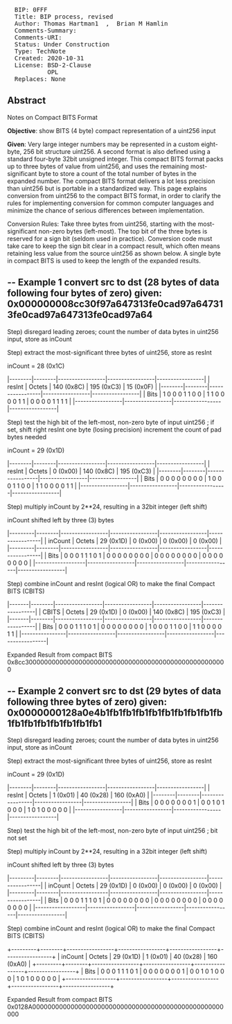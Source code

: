 <pre>
  BIP: 0FFF
  Title: BIP process, revised
  Author: Thomas Hartman1  <email@gmail.com>,  Brian M Hamlin  <email@other.com>
  Comments-Summary: 
  Comments-URI: 
  Status: Under Construction
  Type: TechNote
  Created: 2020-10-31
  License: BSD-2-Clause
           OPL
  Replaces: None
</pre>

## Abstract ##


Notes on Compact BITS Format 

**Objective**: show BITS (4 byte) compact representation of a uint256 input

**Given**: Very large integer numbers may be represented in a custom eight-byte, 256 bit structure uint256. A second format is also defined using a standard four-byte 32bit unsigned integer. This compact BITS format packs up to three bytes of value from uint256, and uses the remaining most-significant byte to store a count of the total number of bytes in the expanded number. The compact BITS format delivers a lot less precision than uint256 but is portable in a standardized way. This page explains conversion from uint256 to the compact BITS format, in order to clarify the rules for implementing conversion for common computer languages and minimize the chance of serious differences between implementation.

Conversion Rules: Take three bytes from uint256, starting with the most-significant non-zero bytes (left-most). The top bit of the three bytes is reserved for a sign bit (seldom used in practice). Conversion code must take care to keep the sign bit clear in a compact result, which often means retaining less value from the source uint256 as shown below. A single byte in compact BITS is used to keep the length of the expanded results.




--
**Example 1** convert src to dst (28 bytes of data following four bytes of zero)
given:  0x000000008cc30f97a647313fe0cad97a647313fe0cad97a647313fe0cad97a64
--------------------------------------------------------------------------

Step) disregard leading zeroes; count the number of data bytes in uint256 input, store as inCount

Step) extract the most-significant three bytes of uint256, store as resInt

inCount = 28 (0x1C)

|--------|--------|-----------------|-----------------|-----------------|
| resInt | Octets |    140 (0x8C)   |    195 (0xC3)   |    15 (0x0F)    |
|--------|--------|-----------------|-----------------|-----------------|
|      Bits       | 1 0 0 0 1 1 0 0 | 1 1 0 0 0 0 1 1 | 0 0 0 0 1 1 1 1 |
|-----------------|-----------------|-----------------|-----------------|

Step) test the high bit of the left-most, non-zero byte of input uint256 ;
      if set,
      shift right resInt one byte (losing precision)
      increment the count of pad bytes needed

inCount = 29 (0x1D)

|--------|--------|-----------------|-----------------|-----------------|
| resInt | Octets |     0 (0x00)    |    140 (0x8C)   |    195 (0xC3)   |
|--------|--------|-----------------|-----------------|-----------------|
|      Bits       | 0 0 0 0 0 0 0 0 | 1 0 0 0 1 1 0 0 | 1 1 0 0 0 0 1 1 |
|-----------------|-----------------|-----------------|-----------------|

Step) multiply inCount by 2**24, resulting in a 32bit integer (left shift)

inCount shifted left by three (3) bytes

|---------|--------|-----------------|-----------------|-----------------|-----------------|
| inCount | Octets |    29 (0x1D)    |     0 (0x00)    |     0 (0x00)    |     0 (0x00)    |
|---------|--------|-----------------|-----------------|-----------------|-----------------|
|       Bits       | 0 0 0 1 1 1 0 1 | 0 0 0 0 0 0 0 0 | 0 0 0 0 0 0 0 0 | 0 0 0 0 0 0 0 0 |
|------------------|-----------------|-----------------|-----------------|-----------------|

Step) combine inCount and resInt (logical OR) to make the final Compact BITS (CBITS)

|-------|--------|-----------------|-----------------|-----------------|-----------------|
| CBITS | Octets |    29 (0x1D)    |     0 (0x00)    |    140 (0x8C)   |    195 (0xC3)   |
|-------|--------|-----------------|-----------------|-----------------|-----------------|
|      Bits      | 0 0 0 1 1 1 0 1 | 0 0 0 0 0 0 0 0 | 1 0 0 0 1 1 0 0 | 1 1 0 0 0 0 1 1 |
|----------------|-----------------|-----------------|-----------------|-----------------|

Expanded Result from compact BITS
0x8cc30000000000000000000000000000000000000000000000000000

--
**Example 2**  convert src to dst (29 bytes of data following three bytes of zero)
given:  0x0000000128a0e4b1fb1fb1fb1fb1fb1fb1fb1fb1fb1fb1fb1fb1fb1fb1fb1fb1
--------------------------------------------------------------------------

Step) disregard leading zeroes; count the number of data bytes in uint256 input, store as inCount

Step) extract the most-significant three bytes of uint256, store as resInt

inCount = 29 (0x1D)

|--------|--------|-----------------|-----------------|-----------------|
| resInt | Octets |     1 (0x01)    |     40 (0x28)   |    160 (0xA0)   |
|--------|--------|-----------------|-----------------|-----------------|
|      Bits       | 0 0 0 0 0 0 0 1 | 0 0 1 0 1 0 0 0 | 1 0 1 0 0 0 0 0 |
|-----------------|-----------------|-----------------|-----------------|

Step) test the high bit of the left-most, non-zero byte of input uint256 ; bit not set

Step) multiply inCount by 2**24, resulting in a 32bit integer (left shift)

inCount shifted left by three (3) bytes

|---------|--------|-----------------|-----------------|-----------------|-----------------|
| inCount | Octets |    29 (0x1D)    |     0 (0x00)    |     0 (0x00)    |     0 (0x00)    |
|---------|--------|-----------------|-----------------|-----------------|-----------------|
|       Bits       | 0 0 0 1 1 1 0 1 | 0 0 0 0 0 0 0 0 | 0 0 0 0 0 0 0 0 | 0 0 0 0 0 0 0 0 |
|------------------|-----------------|-----------------|-----------------|-----------------|

Step) combine inCount and resInt (logical OR) to make the final Compact BITS (CBITS)

+---------+--------+-----------------+-----------------+-----------------+-----------------+
| inCount | Octets |    29 (0x1D)    |     1 (0x01)    |     40 (0x28)   |    160 (0xA0)   |
+---------+--------+-----------------+-----------------+-----------------+-----------------+
|       Bits       | 0 0 0 1 1 1 0 1 | 0 0 0 0 0 0 0 1 | 0 0 1 0 1 0 0 0 | 1 0 1 0 0 0 0 0 |
+------------------+-----------------+-----------------+-----------------+-----------------+

Expanded Result from compact BITS
0x0128A00000000000000000000000000000000000000000000000000000

